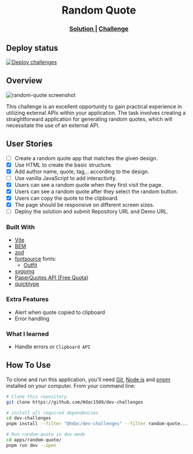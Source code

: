 <h1 align="center">Random Quote</h1>

<div align="center">
  <h3>
    <a href="https://hdoc1509.github.io/dev-challenges/random-quote/">
      Solution
    </a>
    <span> | </span>
    <a href="https://devchallenges.io/challenge/random-quote">
      Challenge
    </a>
  </h3>
</div>

## Deploy status

[![Deploy challenges][deploy-status]][deploy-url]

## Overview

<!-- TODO: Update screenshot once project has completed -->

![random-quote screenshot][screenshot-url]

This challenge is an excellent opportunity to gain practical experience in
utilizing external APIs within your application. The task involves creating a
straightforward application for generating random quotes, which will necessitate
the use of an external API.

## User Stories

- [ ] Create a random quote app that matches the given design.
- [x] Use HTML to create the basic structure.
- [x] Add author name, quote, tag,.. according to the design.
- [ ] Use vanilla JavaScript to add interactivity.
- [x] Users can see a random quote when they first visit the page.
- [x] Users can see a random quote after they select the random button.
- [x] Users can copy the quote to the clipboard.
- [x] The page should be responsive on different screen sizes.
- [ ] Deploy the solution and submit Repository URL and Demo URL.

### Built With

- [Vite](https://vitejs.dev/)
- [BEM](https://getbem.com/)
- [zod](https://zod.dev/)
- [fontsource](https://fontsource.org/) fonts:
  - [Outfit](https://fontsource.org/fonts/outfit)
- [svgomg](https://svgomg.net/)
- [PaperQuotes API (Free Quota)](https://paperquotes.com/)
- [quicktype](https://app.quicktype.io/)

### Extra Features

- Alert when quote copied to clipboard
- Error handling

### What I learned

- Handle errors or `Clipboard API`

## How To Use

To clone and run this application, you'll need [Git](https://git-scm.com),
[Node.js](https://nodejs.org/en/download/) and
[pnpm](https://pnpm.io/installation) installed on your computer. From your
command line:

```bash
# Clone this repository
git clone https://github.com/Hdoc1509/dev-challenges

# install all required dependencies
cd dev-challenges
pnpm install --filter "@hdoc/dev-challenges" --filter random-quote...

# Run random-quote in dev-mode
cd apps/random-quote/
pnpm run dev --open
```

[deploy-status]: https://github.com/Hdoc1509/dev-challenges/actions/workflows/deploy.yml/badge.svg
[deploy-url]: https://github.com/Hdoc1509/dev-challenges/actions/workflows/deploy.yml
[screenshot-url]: https://user-images.githubusercontent.com/16707738/92399059-5716eb00-f132-11ea-8b14-bcacdc8ec97b.png
